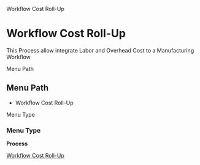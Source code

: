 
Workflow Cost Roll-Up
# Workflow Cost Roll-Up


This Process allow integrate Labor and Overhead Cost to a Manufacturing Workflow 

Menu Path
## Menu Path



- Workflow Cost Roll-Up

Menu Type
### Menu Type

**Process**


[Workflow Cost Roll-Up](../../process-pp_workflow-cost-roll-up.md)